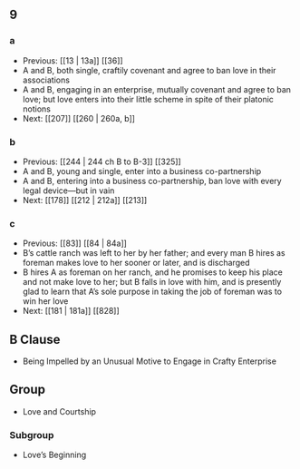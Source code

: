 ## 9
### a
- Previous: [[13 | 13a]] [[36]] 
- A and B, both single, craftily covenant and agree to ban love in their associations
- A and B, engaging in an enterprise, mutually covenant and agree to ban love; but love enters into their little scheme in spite of their platonic notions
- Next: [[207]] [[260 | 260a, b]] 

### b
- Previous: [[244 | 244 ch B to B-3]] [[325]] 
- A and B, young and single, enter into a business co-partnership
- A and B, entering into a business co-partnership, ban love with every legal device—but in vain
- Next: [[178]] [[212 | 212a]] [[213]] 

### c
- Previous: [[83]] [[84 | 84a]] 
- B’s cattle ranch was left to her by her father; and every man B hires as foreman makes love to her sooner or later, and is discharged
- B hires A as foreman on her ranch, and he promises to keep his place and not make love to her; but B falls in love with him, and is presently glad to learn that A’s sole purpose in taking the job of foreman was to win her love
- Next: [[181 | 181a]] [[828]] 

## B Clause
- Being Impelled by an Unusual Motive to Engage in Crafty Enterprise

## Group
- Love and Courtship

### Subgroup
- Love’s Beginning

